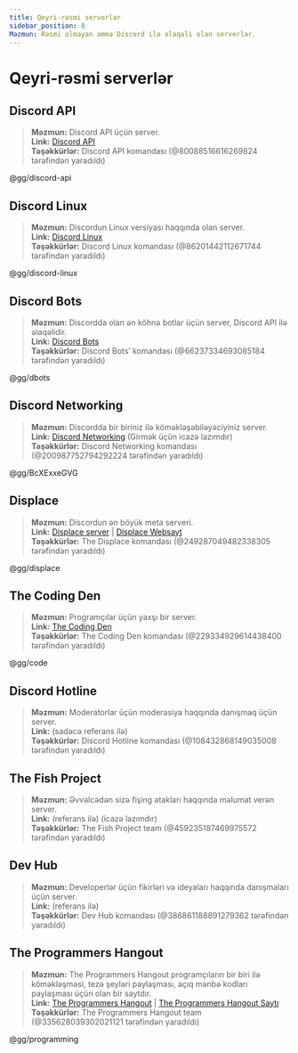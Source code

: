 ```yaml
---
title: Qeyri-rəsmi serverlər
sidebar_position: 8
Məzmun: Rəsmi olmayan amma Discord ilə əlaqəli olan serverlər.
---
```


# Qeyri-rəsmi serverlər

## **Discord API**
> __Məzmun:__ Discord API üçün server.   <br/>
__Link:__ [Discord API](https://discord.gg/discord-api)   <br/>
__Təşəkkürlər:__ Discord API komandası (@80088516616269824 tərəfindən yaradıldı)

@gg/discord-api

## **Discord Linux**
> __Məzmun:__ Discordun Linux versiyası haqqında olan server.   <br/>
__Link:__ [Discord Linux](https://discord.gg/discord-linux)   <br/>
__Təşəkkürlər:__ Discord Linux komandası (@86201442112671744 tərəfindən yaradıldı)

@gg/discord-linux

## **Discord Bots**
> __Məzmun:__ Discordda olan ən köhnə botlar üçün server, Discord API ilə əlaqəlidir.   <br/>
__Link:__ [Discord Bots](https://discord.gg/dbots)   <br/>
__Təşəkkürlər:__ Discord Bots’ komandası (@66237334693085184 tərəfindən yaradıldı)

@gg/dbots

## **Discord Networking**
> __Məzmun:__ Discordda bir biriniz ilə köməkləşəbiləyəciyiniz server.   <br/>
__Link:__ [Discord Networking](https://discord.gg/BcXExxeGVG) (Girmək üçün icazə lazımdır)   <br/>
__Təşəkkürlər:__ Discord Networking komandası (@200987752794292224 tərəfindən yaradıldı)

@gg/BcXExxeGVG


## **Displace** 
> __Məzmun:__ Discordun ən böyük meta serveri.   <br/>
__Link:__ [Displace server](https://discord.gg/displace) | [Displace Websayt](https://dat.place/)   <br/>
__Təşəkkürlər:__ The Displace komandası (@249287049482338305 tərəfindən yaradıldı)

@gg/displace

## **The Coding Den**
> __Məzmun:__  Programçılar üçün yaxşı bir server.   <br/>
__Link:__ [The Coding Den](https://discord.gg/code)   <br/>
__Təşəkkürlər:__ The Coding Den komandası (@229334929614438400 tərəfindən yaradıldı)

@gg/code

## **Discord Hotline**
> __Məzmun:__ Moderatorlar üçün moderasiya haqqında danışmaq üçün server.   <br/>
__Link:__ (sadəcə referans ilə)   <br/>
__Təşəkkürlər:__ Discord Hotline komandası (@108432868149035008 tərəfindən yaradıldı)

## **The Fish Project**
> __Məzmun:__ Əvvəlcədən sizə fişing atakları haqqında məlumat verən server.   <br/>
__Link:__ (referans ilə) (icazə lazımdır)   <br/>
__Təşəkkürlər:__ The Fish Project team (@459235187469975572 tərəfindən yaradıldı)

## **Dev Hub**
> __Məzmun:__ Developerlər üçün fikirləri və ideyaları haqqında danışmaları üçün server.   <br/>
__Link:__ (referans ilə)   <br/>
__Təşəkkürlər:__ Dev Hub komandası (@386861188891279362 tərəfindən yaradıldı)

## **The Programmers Hangout** 
> __Məzmun:__ The Programmers Hangout programçıların bir biri ilə köməkləşməsi, tezə şeyləri paylaşması, açıq mənbə kodları paylaşması üçün olan bir saytdır.  <br/>
__Link:__ [The Programmers Hangout](https://discord.gg/programming) | [The Programmers Hangout Saytı](https://theprogrammershangout.com/)   <br/>
__Təşəkkürlər:__ The Programmers Hangout team (@335628039302021121 tərəfindən yaradıldı)

@gg/programming

